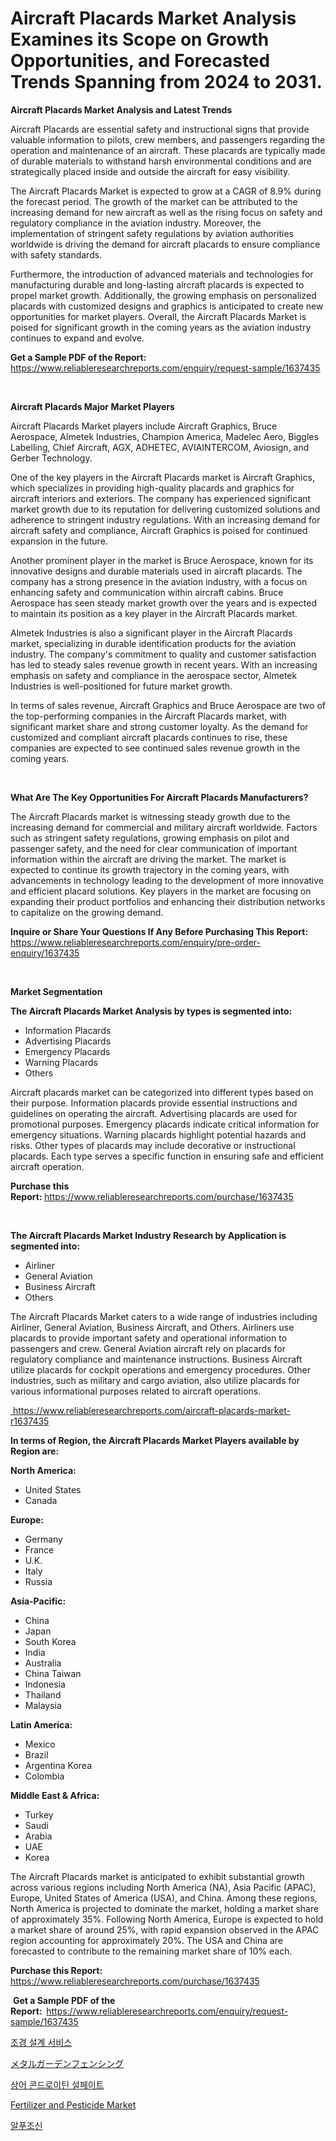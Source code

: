 <p><h1>Aircraft Placards Market Analysis Examines its Scope on Growth Opportunities, and Forecasted Trends Spanning from 2024 to 2031.</h1></p><p><strong>Aircraft Placards Market Analysis and Latest Trends</strong></p>
<p><p>Aircraft Placards are essential safety and instructional signs that provide valuable information to pilots, crew members, and passengers regarding the operation and maintenance of an aircraft. These placards are typically made of durable materials to withstand harsh environmental conditions and are strategically placed inside and outside the aircraft for easy visibility.</p><p>The Aircraft Placards Market is expected to grow at a CAGR of 8.9% during the forecast period. The growth of the market can be attributed to the increasing demand for new aircraft as well as the rising focus on safety and regulatory compliance in the aviation industry. Moreover, the implementation of stringent safety regulations by aviation authorities worldwide is driving the demand for aircraft placards to ensure compliance with safety standards.</p><p>Furthermore, the introduction of advanced materials and technologies for manufacturing durable and long-lasting aircraft placards is expected to propel market growth. Additionally, the growing emphasis on personalized placards with customized designs and graphics is anticipated to create new opportunities for market players. Overall, the Aircraft Placards Market is poised for significant growth in the coming years as the aviation industry continues to expand and evolve.</p></p>
<p><strong>Get a Sample PDF of the Report:&nbsp;</strong> <a href="https://www.reliableresearchreports.com/enquiry/request-sample/1637435">https://www.reliableresearchreports.com/enquiry/request-sample/1637435</a></p>
<p>&nbsp;</p>
<p><strong>Aircraft Placards Major Market Players</strong></p>
<p><p>Aircraft Placards Market players include Aircraft Graphics, Bruce Aerospace, Almetek Industries, Champion America, Madelec Aero, Biggles Labelling, Chief Aircraft, AGX, ADHETEC, AVIAINTERCOM, Aviosign, and Gerber Technology.</p><p>One of the key players in the Aircraft Placards market is Aircraft Graphics, which specializes in providing high-quality placards and graphics for aircraft interiors and exteriors. The company has experienced significant market growth due to its reputation for delivering customized solutions and adherence to stringent industry regulations. With an increasing demand for aircraft safety and compliance, Aircraft Graphics is poised for continued expansion in the future.</p><p>Another prominent player in the market is Bruce Aerospace, known for its innovative designs and durable materials used in aircraft placards. The company has a strong presence in the aviation industry, with a focus on enhancing safety and communication within aircraft cabins. Bruce Aerospace has seen steady market growth over the years and is expected to maintain its position as a key player in the Aircraft Placards market.</p><p>Almetek Industries is also a significant player in the Aircraft Placards market, specializing in durable identification products for the aviation industry. The company's commitment to quality and customer satisfaction has led to steady sales revenue growth in recent years. With an increasing emphasis on safety and compliance in the aerospace sector, Almetek Industries is well-positioned for future market growth.</p><p>In terms of sales revenue, Aircraft Graphics and Bruce Aerospace are two of the top-performing companies in the Aircraft Placards market, with significant market share and strong customer loyalty. As the demand for customized and compliant aircraft placards continues to rise, these companies are expected to see continued sales revenue growth in the coming years.</p></p>
<p>&nbsp;</p>
<p><strong>What Are The Key Opportunities For Aircraft Placards Manufacturers?</strong></p>
<p><p>The Aircraft Placards market is witnessing steady growth due to the increasing demand for commercial and military aircraft worldwide. Factors such as stringent safety regulations, growing emphasis on pilot and passenger safety, and the need for clear communication of important information within the aircraft are driving the market. The market is expected to continue its growth trajectory in the coming years, with advancements in technology leading to the development of more innovative and efficient placard solutions. Key players in the market are focusing on expanding their product portfolios and enhancing their distribution networks to capitalize on the growing demand.</p></p>
<p><strong>Inquire or Share Your Questions If Any Before Purchasing This Report:</strong> <a href="https://www.reliableresearchreports.com/enquiry/pre-order-enquiry/1637435">https://www.reliableresearchreports.com/enquiry/pre-order-enquiry/1637435</a></p>
<p>&nbsp;</p>
<p><strong>Market Segmentation</strong></p>
<p><strong>The Aircraft Placards Market Analysis by types is segmented into:</strong></p>
<p><ul><li>Information Placards</li><li>Advertising Placards</li><li>Emergency Placards</li><li>Warning Placards</li><li>Others</li></ul></p>
<p><p>Aircraft placards market can be categorized into different types based on their purpose. Information placards provide essential instructions and guidelines on operating the aircraft. Advertising placards are used for promotional purposes. Emergency placards indicate critical information for emergency situations. Warning placards highlight potential hazards and risks. Other types of placards may include decorative or instructional placards. Each type serves a specific function in ensuring safe and efficient aircraft operation.</p></p>
<p><strong>Purchase this Report:&nbsp;</strong><a href="https://www.reliableresearchreports.com/purchase/1637435">https://www.reliableresearchreports.com/purchase/1637435</a></p>
<p>&nbsp;</p>
<p><strong>The Aircraft Placards Market Industry Research by Application is segmented into:</strong></p>
<p><ul><li>Airliner</li><li>General Aviation</li><li>Business Aircraft</li><li>Others</li></ul></p>
<p><p>The Aircraft Placards Market caters to a wide range of industries including Airliner, General Aviation, Business Aircraft, and Others. Airliners use placards to provide important safety and operational information to passengers and crew. General Aviation aircraft rely on placards for regulatory compliance and maintenance instructions. Business Aircraft utilize placards for cockpit operations and emergency procedures. Other industries, such as military and cargo aviation, also utilize placards for various informational purposes related to aircraft operations.</p></p>
<p><a href="https://www.reliableresearchreports.com/aircraft-placards-market-r1637435">&nbsp;https://www.reliableresearchreports.com/aircraft-placards-market-r1637435</a></p>
<p><strong>In terms of Region, the Aircraft Placards Market Players available by Region are:</strong></p>
<p>
    <p> <strong> North America: </strong>
        <ul>
            <li>United States</li>
            <li>Canada</li>
        </ul>
        </p> 
    <p> <strong> Europe: </strong>
        <ul>
            <li>Germany</li>
            <li>France</li>
            <li>U.K.</li>
            <li>Italy</li>
            <li>Russia</li>
        </ul>
        </p> 
    <p> <strong> Asia-Pacific: </strong>
        <ul>
            <li>China</li>
            <li>Japan</li>
            <li>South Korea</li>
            <li>India</li>
            <li>Australia</li>
            <li>China Taiwan</li>
            <li>Indonesia</li>
            <li>Thailand</li>
            <li>Malaysia</li>
        </ul>
        </p> 
    <p> <strong> Latin America: </strong>
        <ul>
            <li>Mexico</li>
            <li>Brazil</li>
            <li>Argentina Korea</li>
            <li>Colombia</li>
        </ul>
        </p> 
    <p> <strong> Middle East & Africa: </strong>
        <ul>
            <li>Turkey</li>
            <li>Saudi</li>
            <li>Arabia</li>
            <li>UAE</li>
            <li>Korea</li>
        </ul>
    </p>
    </p>
<p><p>The Aircraft Placards market is anticipated to exhibit substantial growth across various regions including North America (NA), Asia Pacific (APAC), Europe, United States of America (USA), and China. Among these regions, North America is projected to dominate the market, holding a market share of approximately 35%. Following North America, Europe is expected to hold a market share of around 25%, with rapid expansion observed in the APAC region accounting for approximately 20%. The USA and China are forecasted to contribute to the remaining market share of 10% each.</p></p>
<p><strong>Purchase this Report: </strong><a href="https://www.reliableresearchreports.com/purchase/1637435">https://www.reliableresearchreports.com/purchase/1637435</a></p>
<p>&nbsp;<strong>Get a Sample PDF of the Report:&nbsp;&nbsp;</strong><a href="https://www.reliableresearchreports.com/enquiry/request-sample/1637435">https://www.reliableresearchreports.com/enquiry/request-sample/1637435</a></p>
<p><strong></strong></p>
<p><p><a href="https://github.com/ZacharyScthmitt4465/Market-Research-Report-List-1/blob/main/478253325224.md">조경 설계 서비스</a></p><p><a href="https://github.com/mathieurico66/Market-Research-Report-List-1/blob/main/150961927611.md">メタルガーデンフェンシング</a></p><p><a href="https://medium.com/@juliastanley2022/%EC%83%81%EC%96%B4-%EC%97%B0%EA%B3%A8-%EC%B9%9C%EC%83%89%EC%84%B1-%ED%99%A9%EC%82%B0%EC%97%BC-%EC%8B%9C%EC%9E%A5-%EC%84%B1%EA%B3%B5%EC%A0%81%EC%9D%B8-%EB%B9%84%EC%A6%88%EB%8B%88%EC%8A%A4-%EC%A0%84%EB%9E%B5%EC%9D%98-%ED%95%B5%EC%8B%AC-%EC%9A%94%EC%86%8C%EB%A5%BC-2031%EB%85%84%EA%B9%8C%EC%A7%80-%EC%98%88%EC%B8%A1%ED%95%98%EB%8B%A4-8e8928edacaa">상어 콘드로이틴 설페이트</a></p><p><a href="https://issuu.com/reportprime-2/docs/fertilizer-and-pesticide-market-size-2030.pptx">Fertilizer and Pesticide Market</a></p><p><a href="https://medium.com/@maksymilianbaran1901/%EC%95%8C%ED%91%B8%EC%A1%B0%EC%8B%A0-%EC%8B%9C%EC%9E%A5-%EC%84%B1%EA%B3%B5%EC%A0%81%EC%9D%B8-%EB%B9%84%EC%A6%88%EB%8B%88%EC%8A%A4-%EC%A0%84%EB%9E%B5%EC%9D%98-%EC%97%B4%EC%87%A0-2031%EB%85%84%EA%B9%8C%EC%A7%80-%EC%98%88%EC%B8%A1-7425ee01bd05">알푸조신</a></p></p>